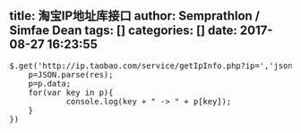 title: 淘宝IP地址库接口
author: Semprathlon / Simfae Dean
tags: []
categories: []
date: 2017-08-27 16:23:55
---
 <pre class="lang:js decode:true " >$.get('http://ip.taobao.com/service/getIpInfo.php?ip=','json',function(res){
	p=JSON.parse(res);
	p=p.data;
	for(var key in p){
            console.log(key + " -&gt; " + p[key]);
	}
})</pre> 
